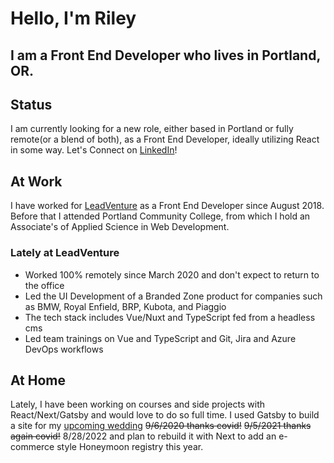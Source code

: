 # Hello, I'm Riley

## I am a Front End Developer who lives in Portland, OR.

## Status
 I am currently looking for a new role, either based in Portland or fully remote(or a blend of both), as a Front End Developer, ideally utilizing React in some way. Let's Connect on [LinkedIn](https://www.linkedin.com/in/riley-cravens/)!

 ## At Work
 I have worked for [LeadVenture](https://www.leadventure.com/) as a Front End Developer since August 2018. Before that I attended Portland Community College, from which I hold an Associate's of Applied Science in Web Development.
 ### Lately at LeadVenture
 + Worked 100% remotely since March 2020 and don't expect to return to the office
 + Led the UI Development of a Branded Zone product for companies such as BMW, Royal Enfield, BRP, Kubota, and Piaggio
 + The tech stack includes Vue/Nuxt and TypeScript fed from a headless cms
 + Led team trainings on Vue and TypeScript and Git, Jira and Azure DevOps workflows

 ## At Home
 Lately, I have been working on courses and side projects with React/Next/Gatsby and would love to do so full time. I used Gatsby to build a site for my [upcoming wedding](https://www.rileyandjessica.com/) ~~9/6/2020 thanks covid!~~ ~~9/5/2021 thanks again covid!~~ 8/28/2022 and plan to rebuild it with Next to add an e-commerce style Honeymoon registry this year.
